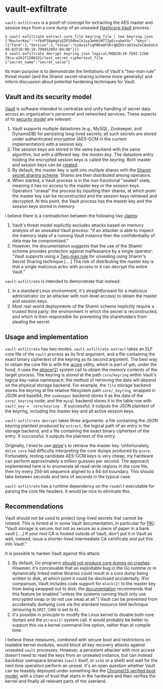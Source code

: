 vault-exfiltrate
================

`vault-exfiltrate` is a proof-of-concept for extracting the AES master and session keys from a core dump of an unsealed [Hashicorp Vault](https://www.vaultproject.io/) process.

    $ vault-exfiltrate extract core_file keyring_file | tee keyring.json
    {"MasterKey":"+fbdF5OpHqVzGZP2Odbelk1sp3mhKcWT72pEc+abmYU=","Keys":[{"Term":1,"Version":1,"Value":"niAuiofcqFWha0FQhrqNZOSraD3zwIoCAs6nkJomfJs=","InstallTime":"2017-08-02T18:08:19.799452092-04:00"}]}
    $ vault-exfiltrate decrypt keyring.json logical/90828c10-fb92-12b8-78ca-a262f150b322/test_secret ciphertext_file
    {"secret_name":"secret_value"}

Its main purpose is to demonstrate the limitations of Vault's "two-man rule" threat model (and the Shamir secret-sharing scheme more generally) and inform discussion about potential hardening techniques for Vault.

## Vault and its security model

[Vault](https://www.vaultproject.io/) is software intended to centralize and unify handling of secret data across an organization's personnel and networked services. These aspects of its [security model](https://www.vaultproject.io/docs/internals/security.html) are relevant:

1. Vault supports multiple datastores (e.g., MySQL, Zookeeper, and DynamoDB) for persisting long-lived secrets; all such secrets are stored under authenticated encryption (AES-GCM in the current implementation) with a session key.
1. The session keys are stored in the same backend with the same algorithm, but with a different key: the *master key*. The datastore entry holding the encrypted session keys is called the *keyring*. Both master and session keys can be [rotated](https://www.vaultproject.io/docs/internals/rotation.html).
1. By default, the master key is split into multiple shares with the [Shamir secret sharing scheme](https://en.wikipedia.org/wiki/Shamir's_Secret_Sharing). Shares are then distributed among operators.
1. When started, a Vault process is in the non-functional "sealed" state, meaning it has no access to the master key or the session keys. Operators "unseal" the process by inputting their shares, at which point the master key can be reconstructed and the session keys retrieved and decrypted. At this point, the Vault process has the master key and the session keys stored in memory.

I believe there is a contradiction between the following two [claims](https://www.vaultproject.io/docs/internals/security.html):

1. Vault's threat model explicitly excludes attacks based on memory analysis of an unsealed Vault process: "if an attacker is able to inspect the memory state of a running Vault instance then the confidentiality of data may be compromised."
1. However, the documentation suggests that the use of the Shamir scheme provides protection against malfeasance by a single operator: "Vault supports using a [Two-man rule](https://en.wikipedia.org/wiki/Two-man_rule) for unsealing using Shamir's Secret Sharing technique [....] The risk of distributing the master key is that a single malicious actor with access to it can decrypt the entire Vault."

`vault-exfiltrate` is intended to demonstrate that instead:

1. In a standard Linux environment, it's straightforward for a malicious administrator (or an attacker with root-level access) to obtain the master and session keys.
1. Most real-world deployments of the Shamir scheme implicitly require a trusted third party: the environment in which the secret is reconstructed, and which is then responsible for preventing the shareholders from stealing the secret.

## Usage and implementation

`vault-exfiltrate` has two modes. `vault-exfiltrate extract` takes an ELF core file of the `vault` process as its first argument, and a file containing the exact binary ciphertext of the keyring as its second argument. The best way to obtain the core file is with the [gcore](http://man7.org/linux/man-pages/man1/gcore.1.html) utility, which is part of `gdb`; under the hood, it uses the [ptrace(2)](http://man7.org/linux/man-pages/man2/ptrace.2.html) system call to obtain the memory contents of the target process. The keyring is stored at the path `core/keyring` within Vault's logical key-value namespace; the method of retrieving the data will depend on the physical storage backend. For example, the `file` storage backend stores the keyring at the relative filesystem path `core/_keyring`, wrapped in JSON and base64; the `zookeeper` backend stores it as the data of the `core/_keyring` node; and the `mysql` backend stores it in the table row with `vault_key = 'core/keyring'`. If successful, it outputs the JSON plaintext of the keyring, including the master key and all active session keys.

`vault-exfiltrate decrypt` takes three arguments: a file containing the JSON keyring plaintext produced by `extract`, the logical path of an entry in the storage backend, and a file containing the exact binary ciphertext of the entry. If successful, it outputs the plaintext of the entry.

Originally, I tried to use [delve](https://github.com/derekparker/delve)'s to retrieve the master key. Unfortunately, `delve core` had difficulty interpreting the core dumps produced by `gcore`. Fortunately, testing candidate AES-GCM keys is very cheap; my hardware can perform approximately a million guesses per second. The approach implemented here is to enumerate all read-write regions in the core file, then try every 256-bit sequence aligned to a 64-bit boundary. This should take between seconds and tens of seconds in the typical case.

`vault-exfiltrate` has a runtime dependency on the `readelf` executable for parsing the core file headers. It would be nice to eliminate this.

## Recommendations

Vault should not be used to protect long-lived secrets that cannot be rotated. This is hinted at in some Vault documentation, in particular for [PKI](https://www.vaultproject.io/docs/secrets/pki/index.html): "Vault storage is secure, but not as secure as a piece of paper in a bank vault [....] If your root CA is hosted outside of Vault, don't put it in Vault as well; instead, issue a shorter-lived intermediate CA certificate and put this into Vault."

It is possible to harden Vault against this attack:

1. By default, Go programs [should not produce core dumps on crashes](https://golang.org/pkg/runtime/). However, it's conceivable that an exploitable bug in the Go runtime or in dynamically linked native libraries could result in a core dump being written to disk, at which point it could be disclosed accidentally. (For comparison, Vault includes code support for `mlock(2)` to the master key from being swapped out to disk; the [documentation](https://www.vaultproject.io/docs/configuration/index.html) recommends that this feature be enabled "unless the systems running Vault only use encrypted swap or do not use swap at all.") Vault can be prevented from accidentally dumping core via the standard resource limit technique (ensuring `RLIMIT_CORE` is set to `0`).
1. It's possible in principle to modify the Linux kernel to disable both core dumps and the `ptrace(2)` system call. It would probably be better to support this via a kernel command-line option, rather than at compile time.

I believe these measures, combined with secure boot and restrictions on loadable kernel modules, would block all key recovery attacks against unsealed `vault` processes. However, a persistent attacker with root access doesn't need to read the keys from an unsealed instance, but can instead backdoor userspace binaries (`vault` itself, or `sshd` or a shell) and wait for the next time operators perform an unseal. It's an open question whether Vault can be feasibly deployed under something like the [ChromeOS verified boot model](https://www.chromium.org/chromium-os/chromiumos-design-docs/verified-boot), with a chain of trust that starts in the hardware and then verifies the kernel and finally all relevant parts of the userland.
